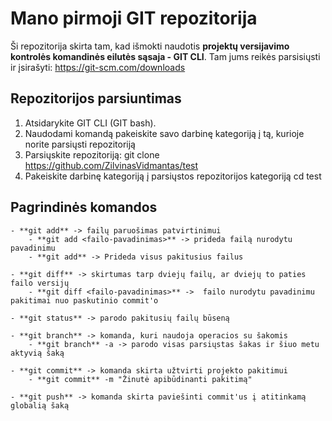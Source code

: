 # Mano pirmoji GIT repozitorija

Ši repozitorija skirta tam, kad išmokti naudotis **projektų versijavimo kontrolės komandinės eilutės sąsaja - GIT CLI**. Tam jums reikės parsisiųsti ir įsirašyti:
https://git-scm.com/downloads

## Repozitorijos parsiuntimas

1. Atsidarykite GIT CLI (GIT bash).
2. Naudodami komandą <cd> pakeiskite savo darbinę kategoriją į tą, kurioje norite parsiųsti repozitoriją
3. Parsiųskite repozitoriją:
  git clone https://github.com/ZilvinasVidmantas/test
4. Pakeiskite darbinę kategoriją į parsiųstos repozitorijos kategoriją
  cd test
## Pagrindinės komandos
    - **git add** -> failų paruošimas patvirtinimui
        - **git add <failo-pavadinimas>** -> prideda failą nurodytu pavadinimu
        - **git add** -> Prideda visus pakitusius failus

    - **git diff** -> skirtumas tarp dviejų failų, ar dviejų to paties failo versijų
        - **git diff <failo-pavadinimas>** ->  failo nurodytu pavadinimu pakitimai nuo paskutinio commit'o

    - **git status** -> parodo pakitusių failų būseną

    - **git branch** -> komanda, kuri naudoja operacios su šakomis
        - **git branch** -a -> parodo visas parsiųstas šakas ir šiuo metu aktyvią šaką

    - **git commit** -> komanda skirta užtvirti projekto pakitimui
        - **git commit** -m "Žinutė apibūdinanti pakitimą"

    - **git push** -> komanda skirta paviešinti commit'us į atitinkamą globalią šaką

